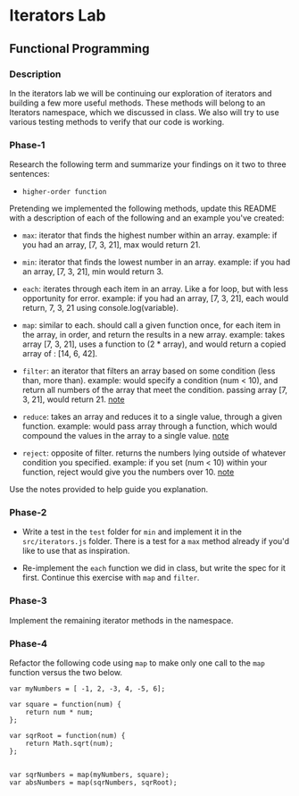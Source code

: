 # Iterators Lab
## Functional Programming


### Description

In the iterators lab we will be continuing our exploration of iterators and building a few more useful methods. These methods will belong to an Iterators namespace, which we discussed in class. We also will try to use various testing methods to verify that our code is working. 


### Phase-1

Research the following term and summarize your findings on it two to three sentences:

* `higher-order function`


Pretending we implemented the following methods, update this README with a description of each of the following and an example you've created:


* `max`: iterator that finds the highest number within an array. example: if you had an array, [7, 3, 21], max would return 21. 

* `min`: iterator that finds the lowest number in an array. example: if you had an array, [7, 3, 21], min would return 3. 

* `each`: iterates through each item in an array. Like a for loop, but with less opportunity for error. example: if you had an array, [7, 3, 21], each would return, 7, 3, 21 using console.log(variable).

* `map`: similar to each. should call a given function once, for each item in the array, in order, and return the results in a new array. example: takes array [7, 3, 21], uses a function to (2 * array), and would return a copied array of : [14, 6, 42].

* `filter`: an iterator that filters an array based on some condition (less than, more than). example: would specify a condition (num < 10), and return all numbers of the array that meet the condition. passing array [7, 3, 21], would return 21. 
[note](https://developer.mozilla.org/en-US/docs/Web/JavaScript/Reference/Global_Objects/Array/filter)

* `reduce`: takes an array and reduces it to a single value, through a given function. example: would pass array through a function, which would compound the values in the array to a single value.
[note](https://developer.mozilla.org/en-US/docs/Web/JavaScript/Reference/Global_Objects/Array/reduce)

* `reject`: opposite of filter. returns the numbers lying outside of whatever condition you specified. example: if you set (num < 10) within your function, reject would give you the numbers over 10.
[note](http://underscorejs.org/#reject)

Use the notes provided to help guide you explanation.




### Phase-2 

* Write a test in the `test` folder for `min` and implement it in the `src/iterators.js` folder. There is a test for a `max` method already if you'd like to use that as inspiration. 

* Re-implement the `each` function we did in class, but write the spec for it first. Continue this exercise with `map` and `filter`.


### Phase-3

Implement the remaining iterator methods in the namespace.


### Phase-4

Refactor the following code using `map` to make only one call to the `map` function versus the two below.


```
var myNumbers = [ -1, 2, -3, 4, -5, 6];

var square = function(num) {
	return num * num;
};

var sqrRoot = function(num) {
	return Math.sqrt(num);
};


var sqrNumbers = map(myNumbers, square);
var absNumbers = map(sqrNumbers, sqrRoot);
```




